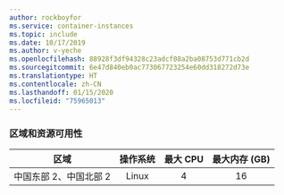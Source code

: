 ```yaml
---
author: rockboyfor
ms.service: container-instances
ms.topic: include
ms.date: 10/17/2019
ms.author: v-yeche
ms.openlocfilehash: 88928f3df94328c23adcf08a2ba08753d771cb2d
ms.sourcegitcommit: 6e47d840eb0ac773067723254e60dd318272d73e
ms.translationtype: HT
ms.contentlocale: zh-CN
ms.lasthandoff: 01/15/2020
ms.locfileid: "75965013"
---
```

### <a name="regions-and-resource-availability"></a>区域和资源可用性

| 区域 | 操作系统 | 最大 CPU | 最大内存 (GB) |
| -------- | :---: | :---: | :-----------: |
| 中国东部 2、中国北部 2 | Linux | 4 | 16 |
